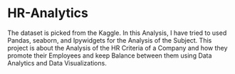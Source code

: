 # HR-Analytics
The dataset is picked from the Kaggle. In this Analysis, I have tried to used Pandas, seaborn, and Ipywidgets for the Analysis of the Subject.
This project is about the Analysis of the HR Criteria of a Company and how they promote their Employees and keep Balance between them using Data Analytics and Data Visualizations.

